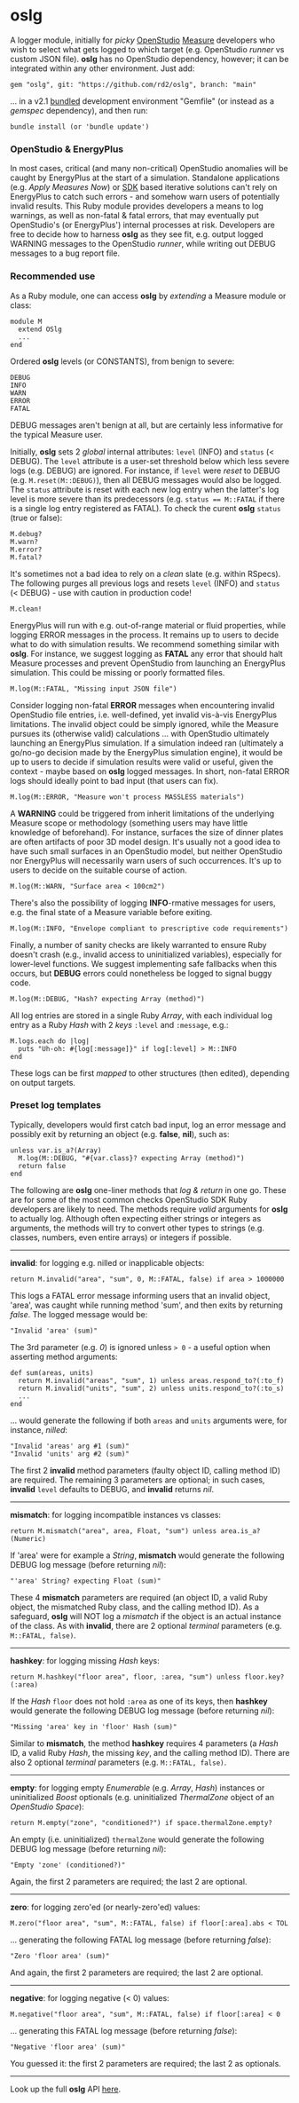 # oslg

A logger module, initially for _picky_ [OpenStudio](https://openstudio.net) [Measure](https://nrel.github.io/OpenStudio-user-documentation/reference/measure_writing_guide/) developers who wish to select what gets logged to which target (e.g. OpenStudio _runner_ vs custom JSON file). __oslg__ has no OpenStudio dependency, however; it can be integrated within any other environment. Just add:

```
gem "oslg", git: "https://github.com/rd2/oslg", branch: "main"
```

... in a v2.1 [bundled](https://bundler.io) development environment "Gemfile" (or instead as a _gemspec_ dependency), and then run:

```
bundle install (or 'bundle update')
```

### OpenStudio & EnergyPlus

In most cases, critical (and many non-critical) OpenStudio anomalies will be caught by EnergyPlus at the start of a simulation. Standalone applications (e.g. _Apply Measures Now_) or [SDK](https://openstudio-sdk-documentation.s3.amazonaws.com/index.html) based iterative solutions can't rely on EnergyPlus to catch such errors - and somehow warn users of potentially invalid results. This Ruby module provides developers a means to log warnings, as well as non-fatal & fatal errors, that may eventually put OpenStudio's (or EnergyPlus') internal processes at risk. Developers are free to decide how to harness __oslg__ as they see fit, e.g. output logged WARNING messages to the OpenStudio _runner_, while writing out DEBUG messages to a bug report file.

### Recommended use

As a Ruby module, one can access __oslg__ by _extending_ a Measure module or class:

```
module M
  extend OSlg
  ...
end
```

Ordered __oslg__ levels (or CONSTANTS), from benign to severe:

```
DEBUG
INFO
WARN
ERROR
FATAL
```

DEBUG messages aren't benign at all, but are certainly less informative for the typical Measure user.

Initially, __oslg__ sets 2 _global_ internal attributes: `level` (INFO) and `status` (< DEBUG). The `level` attribute is a user-set threshold below which less severe logs (e.g. DEBUG) are ignored. For instance, if `level` were _reset_ to DEBUG (e.g. `M.reset(M::DEBUG)`), then all DEBUG messages would also be logged. The `status` attribute is reset with each new log entry when the latter's log level is more severe than its predecessors (e.g. `status == M::FATAL` if there is a single log entry registered as FATAL). To check the curent __oslg__ `status` (true or false):  

```
M.debug?
M.warn?
M.error?
M.fatal?
```

It's sometimes not a bad idea to rely on a _clean_ slate (e.g. within RSpecs). The following purges all previous logs and resets `level` (INFO) and `status` (< DEBUG) - use with caution in production code!

```
M.clean!
```

EnergyPlus will run with e.g. out-of-range material or fluid properties, while logging ERROR messages in the process. It remains up to users to decide what to do with simulation results. We recommend something similar with __oslg__. For instance, we suggest logging as __FATAL__ any error that should halt Measure processes and prevent OpenStudio from launching an EnergyPlus simulation. This could be missing or poorly formatted files.

```
M.log(M::FATAL, "Missing input JSON file")
```

Consider logging non-fatal __ERROR__ messages when encountering invalid OpenStudio file entries, i.e. well-defined, yet invalid vis-à-vis EnergyPlus limitations. The invalid object could be simply ignored, while the Measure pursues its (otherwise valid) calculations ... with OpenStudio ultimately launching an EnergyPlus simulation. If a simulation indeed ran (ultimately a go/no-go decision made by the EnergyPlus simulation engine), it would be up to users to decide if simulation results were valid or useful, given the context - maybe based on __oslg__ logged messages. In short, non-fatal ERROR logs should ideally point to bad input (that users can fix).

```
M.log(M::ERROR, "Measure won't process MASSLESS materials")
```

A __WARNING__ could be triggered from inherit limitations of the underlying Measure scope or methodology (something users may have little knowledge of beforehand). For instance, surfaces the size of dinner plates are often artifacts of poor 3D model design. It's usually not a good idea to have such small surfaces in an OpenStudio model, but neither OpenStudio nor EnergyPlus will necessarily warn users of such occurrences. It's up to users to decide on the suitable course of action.

```
M.log(M::WARN, "Surface area < 100cm2")
```

There's also the possibility of logging __INFO__-rmative messages for users, e.g. the final state of a Measure variable before exiting.

```
M.log(M::INFO, "Envelope compliant to prescriptive code requirements")
```

Finally, a number of sanity checks are likely warranted to ensure Ruby doesn't crash (e.g., invalid access to uninitialized variables), especially for lower-level functions. We suggest implementing safe fallbacks when this occurs, but __DEBUG__ errors could nonetheless be logged to signal buggy code.

```
M.log(M::DEBUG, "Hash? expecting Array (method)")
```

All log entries are stored in a single Ruby _Array_, with each individual log entry as a Ruby _Hash_ with 2 _keys_ ```:level``` and ```:message```, e.g.:

```
M.logs.each do |log|
  puts "Uh-oh: #{log[:message]}" if log[:level] > M::INFO
end
```

These logs can be first _mapped_ to other structures (then edited), depending on output targets.

### Preset log templates

Typically, developers would first catch bad input, log an error message and possibly exit by returning an object (e.g. __false__, __nil__), such as:  

```
unless var.is_a?(Array)
  M.log(M::DEBUG, "#{var.class}? expecting Array (method)")
  return false
end
```

The following are __oslg__ one-liner methods that _log & return_ in one go. These are for some of the most common checks OpenStudio SDK Ruby developers are likely to need. The methods require _valid_ arguments for __oslg__ to actually log. Although often expecting either strings or integers as arguments, the methods will try to convert other types to strings (e.g. classes, numbers, even entire arrays) or integers if possible.

---

__invalid__: for logging e.g. nilled or inapplicable objects:

```
return M.invalid("area", "sum", 0, M::FATAL, false) if area > 1000000
```

This logs a FATAL error message informing users that an invalid object, 'area', was caught while running method 'sum', and then exits by returning _false_. The logged message would be:

```
"Invalid 'area' (sum)"
```

The 3rd parameter (e.g. _0_) is ignored unless `> 0` - a useful option when asserting method arguments:

```
def sum(areas, units)
  return M.invalid("areas", "sum", 1) unless areas.respond_to?(:to_f)
  return M.invalid("units", "sum", 2) unless units.respond_to?(:to_s)
  ...
end
```

... would generate the following if both `areas` and `units` arguments were, for instance, _nilled_:
```
"Invalid 'areas' arg #1 (sum)"
"Invalid 'units' arg #2 (sum)"
```

The first 2 __invalid__ method parameters (faulty object ID, calling method ID) are required. The remaining 3 parameters are optional; in such cases, __invalid__ `level` defaults to DEBUG, and __invalid__ returns _nil_.

---

__mismatch__: for logging incompatible instances vs classes:

```
return M.mismatch("area", area, Float, "sum") unless area.is_a?(Numeric)
```

If 'area' were for example a _String_, __mismatch__ would generate the following DEBUG log message (before returning _nil_):

```
"'area' String? expecting Float (sum)"
```

These 4 __mismatch__ parameters are required (an object ID, a valid Ruby object, the mismatched Ruby class, and the calling method ID). As a safeguard, __oslg__ will NOT log a _mismatch_ if the object is an actual instance of the class. As with __invalid__, there are 2 optional _terminal_ parameters (e.g. `M::FATAL, false)`.

---

__hashkey__: for logging missing _Hash_ keys:

```
return M.hashkey("floor area", floor, :area, "sum") unless floor.key?(:area)
```

If the _Hash_ `floor` does not hold `:area` as one of its keys, then __hashkey__ would generate the following DEBUG log message (before returning _nil_):

```
"Missing 'area' key in 'floor' Hash (sum)"
```

Similar to __mismatch__, the method __hashkey__ requires 4 parameters (a _Hash_ ID, a valid Ruby _Hash_, the missing _key_, and the calling method ID). There are also 2 optional _terminal_ parameters (e.g. `M::FATAL, false)`.

---

__empty__: for logging empty _Enumerable_ (e.g. _Array_, _Hash_) instances or uninitialized _Boost_ optionals (e.g. uninitialized _ThermalZone_ object of an _OpenStudio Space_):

```
return M.empty("zone", "conditioned?") if space.thermalZone.empty?
```

An empty (i.e. uninitialized) `thermalZone` would generate the following DEBUG log message (before returning _nil_):

```
"Empty 'zone' (conditioned?)"
```

Again, the first 2 parameters are required; the last 2 are optional.

---

__zero__: for logging zero'ed (or nearly-zero'ed) values:

```
M.zero("floor area", "sum", M::FATAL, false) if floor[:area].abs < TOL
```
... generating the following FATAL log message (before returning _false_):

```
"Zero 'floor area' (sum)"
```

And again, the first 2 parameters are required; the last 2 are optional.

---

__negative__: for logging negative (< 0) values:

```
M.negative("floor area", "sum", M::FATAL, false) if floor[:area] < 0
```
... generating this FATAL log message (before returning _false_):

```
"Negative 'floor area' (sum)"
```

You guessed it: the first 2 parameters are required; the last 2 as optionals.

---

Look up the full __oslg__ API [here](https://www.rubydoc.info/gems/oslg).
